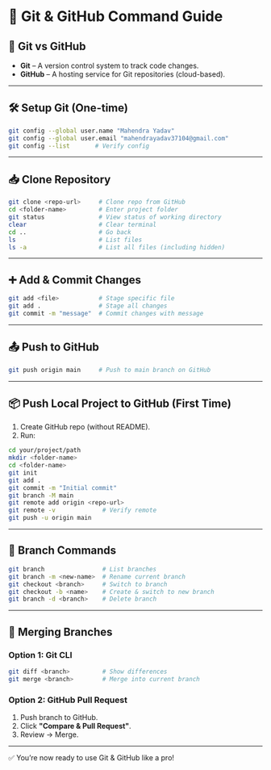 # 🚀 Git & GitHub Command Guide

## 🔧 Git vs GitHub
- **Git** – A version control system to track code changes.
- **GitHub** – A hosting service for Git repositories (cloud-based).

---

## 🛠️ Setup Git (One-time)
```bash
git config --global user.name "Mahendra Yadav"
git config --global user.email "mahendrayadav37104@gmail.com"
git config --list       # Verify config
```

---

## 📥 Clone Repository
```bash
git clone <repo-url>     # Clone repo from GitHub
cd <folder-name>         # Enter project folder
git status               # View status of working directory
clear                    # Clear terminal
cd ..                    # Go back
ls                       # List files
ls -a                    # List all files (including hidden)
```

---

## ➕ Add & Commit Changes
```bash
git add <file>           # Stage specific file
git add .                # Stage all changes
git commit -m "message"  # Commit changes with message
```

---

## 📤 Push to GitHub
```bash
git push origin main     # Push to main branch on GitHub
```

---

## 📦 Push Local Project to GitHub (First Time)
1. Create GitHub repo (without README).
2. Run:
```bash
cd your/project/path
mkdir <folder-name>
cd <folder-name>
git init
git add .
git commit -m "Initial commit"
git branch -M main
git remote add origin <repo-url>
git remote -v             # Verify remote
git push -u origin main
```

---

## 🌿 Branch Commands
```bash
git branch                # List branches
git branch -m <new-name>  # Rename current branch
git checkout <branch>     # Switch to branch
git checkout -b <name>    # Create & switch to new branch
git branch -d <branch>    # Delete branch
```

---

## 🔀 Merging Branches

### Option 1: Git CLI
```bash
git diff <branch>         # Show differences
git merge <branch>        # Merge into current branch
```

### Option 2: GitHub Pull Request
1. Push branch to GitHub.
2. Click **"Compare & Pull Request"**.
3. Review → Merge.

---

✅ You’re now ready to use Git & GitHub like a pro!
